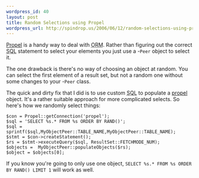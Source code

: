 ```yaml
--- 
wordpress_id: 40
layout: post
title: Random Selections using Propel
wordpress_url: http://spindrop.us/2006/06/12/random-selections-using-propel/
---
```

[Propel][] is a handy way to deal with <acronym title="Object-Relational Mapping">ORM</acronym>.   Rather than figuring out the correct <acronym title="Structured Query Language">SQL</acronym> statement to select your elements you just use a -`Peer` object to select it.

The one drawback is there's no way of choosing an object at random.  You can select the first element of a result set, but not a random one without some changes to your -`Peer` class.

The quick and dirty fix that I did is to use custom <acronym title="Structured Query Language">SQL</acronym> to populate a [propel][] object.  It's a rather suitable approach for more complicated selects.  So here's how we randomly select things:

	$con = Propel::getConnection('propel');
    $sql = 'SELECT %s.* FROM %s ORDER BY RAND()';
	$sql = sprintf($sql,MyObjectPeer::TABLE_NAME,MyObjectPeer::TABLE_NAME);
    $stmt = $con->createStatement();
    $rs = $stmt->executeQuery($sql, ResultSet::FETCHMODE_NUM);
    $objects =  MyObjectPeer::populateObjects($rs);
	$object = $objects[0];

If you know you're going to only use one object, `SELECT %s.* FROM %s ORDER BY RAND() LIMIT 1` will work as well.

[propel]: http://propel.phpdb.org/
